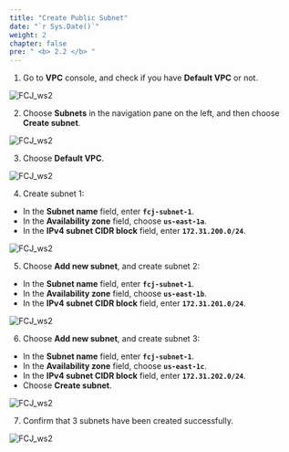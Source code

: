 ```yaml
---
title: "Create Public Subnet"
date: "`r Sys.Date()`"
weight: 2
chapter: false
pre: " <b> 2.2 </b> "
---
```


1. Go to **VPC** console, and check if you have **Default VPC** or not.

![FCJ_ws2](/FCJ-Workshop-2/images/2.prerequisite/2.png)

2. Choose **Subnets** in the navigation pane on the left, and then choose **Create subnet**.

![FCJ_ws2](/FCJ-Workshop-2/images/2.prerequisite/3.png)

3. Choose **Default VPC**.

![FCJ_ws2](/FCJ-Workshop-2/images/2.prerequisite/4.png)

4. Create subnet 1:

- In the **Subnet name** field, enter **`fcj-subnet-1`**.
- In the **Availability zone** field, choose **`us-east-1a`**.
- In the **IPv4 subnet CIDR block** field, enter **`172.31.200.0/24`**.

![FCJ_ws2](/FCJ-Workshop-2/images/2.prerequisite/5.png)

5. Choose **Add new subnet**, and create subnet 2:

- In the **Subnet name** field, enter **`fcj-subnet-1`**.
- In the **Availability zone** field, choose **`us-east-1b`**.
- In the **IPv4 subnet CIDR block** field, enter **`172.31.201.0/24`**.

![FCJ_ws2](/FCJ-Workshop-2/images/2.prerequisite/6.png)

6. Choose **Add new subnet**, and create subnet 3:

- In the **Subnet name** field, enter **`fcj-subnet-1`**.
- In the **Availability zone** field, choose **`us-east-1c`**.
- In the **IPv4 subnet CIDR block** field, enter **`172.31.202.0/24`**.
- Choose **Create subnet**.

![FCJ_ws2](/FCJ-Workshop-2/images/2.prerequisite/7.png)

7. Confirm that 3 subnets have been created successfully.

![FCJ_ws2](/FCJ-Workshop-2/images/2.prerequisite/8.png)
